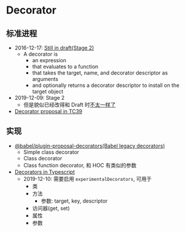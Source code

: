 # Decorator

## 标准进程

* 2016-12-17: [Still in draft(Stage 2)](https://github.com/wycats/javascript-decorators/blob/master/README.md)
  * A decorator is
    * an expression
    * that evaluates to a function
    * that takes the target, name, and decorator descriptor as arguments
    * and optionally returns a decorator descriptor to install on the target object
* 2019-12-09: Stage 2
  * 但是貌似已经改得和 Draft 时[不太一样了](https://github.com/tc39/proposal-decorators#how-does-this-proposal-compare-to-other-versions-of-decorators)
* [Decorator proposal in TC39](https://github.com/tc39/proposal-decorators)

## 实现

* [@babel/plugin-proposal-decorators(Babel legacy decorators)](https://babeljs.io/docs/plugins/transform-decorators/#example-simple-class-decorator)
  * Simple class decorator
  * Class decorator
  * Class function decorator, 和 HOC 有类似的参数
* [Decorators in Typescript](https://www.tslang.cn/docs/handbook/decorators.html)
  * 2019-12-10: 需要启用 `experimentalDecorators`, 可用于
    * 类
    * 方法
      * 参数: target, key, descriptor
    * 访问器(get, set)
    * 属性
    * 参数
